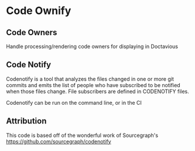 # Code Ownify

## Code Owners

Handle processing/rendering code owners for displaying in Doctavious

## Code Notify

Codenotify is a tool that analyzes the files changed in one or more git commits and emits the list of people who have subscribed to be notified when those files change. File subscribers are defined in CODENOTIFY files.

Codenotify can be run on the command line, or in the CI


## Attribution
This code is based off of the wonderful work of Sourcegraph's https://github.com/sourcegraph/codenotify
